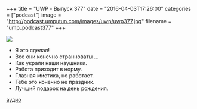 +++
title = "UWP - Выпуск 377"
date = "2016-04-03T17:26:00"
categories = ["podcast"]
image = "http://podcast.umputun.com/images/uwp/uwp377.jpg"
filename = "ump_podcast377"
+++

![](https://podcast.umputun.com/images/uwp/uwp377.jpg)

- Я это сделал!
- Все они конечно странноваты ...
- Как украли наши наушники.
- Работа приходит в норму.
- Глазная мистика, но работает.
- Тебе это конечно не праздник.
- Лучший подарок на день рождения.

[аудио](https://podcast.umputun.com/media/ump_podcast377.mp3)
<audio src="https://podcast.umputun.com/media/ump_podcast377.mp3" preload="none"></audio>